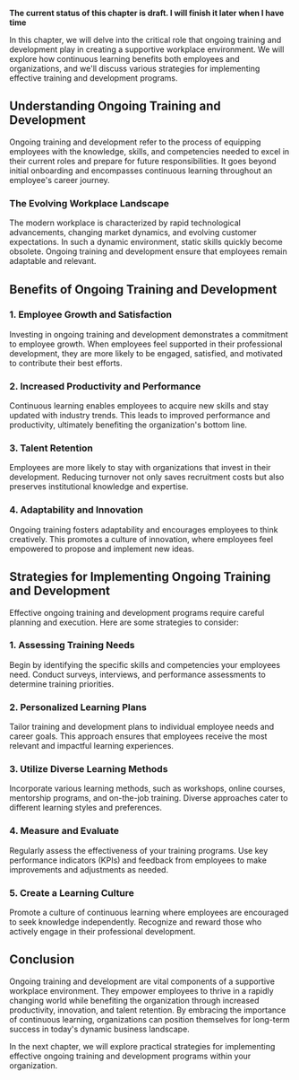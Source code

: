 **The current status of this chapter is draft. I will finish it later when I have time**

In this chapter, we will delve into the critical role that ongoing training and development play in creating a supportive workplace environment. We will explore how continuous learning benefits both employees and organizations, and we'll discuss various strategies for implementing effective training and development programs.

Understanding Ongoing Training and Development
----------------------------------------------

Ongoing training and development refer to the process of equipping employees with the knowledge, skills, and competencies needed to excel in their current roles and prepare for future responsibilities. It goes beyond initial onboarding and encompasses continuous learning throughout an employee's career journey.

### **The Evolving Workplace Landscape**

The modern workplace is characterized by rapid technological advancements, changing market dynamics, and evolving customer expectations. In such a dynamic environment, static skills quickly become obsolete. Ongoing training and development ensure that employees remain adaptable and relevant.

Benefits of Ongoing Training and Development
--------------------------------------------

### **1. Employee Growth and Satisfaction**

Investing in ongoing training and development demonstrates a commitment to employee growth. When employees feel supported in their professional development, they are more likely to be engaged, satisfied, and motivated to contribute their best efforts.

### **2. Increased Productivity and Performance**

Continuous learning enables employees to acquire new skills and stay updated with industry trends. This leads to improved performance and productivity, ultimately benefiting the organization's bottom line.

### **3. Talent Retention**

Employees are more likely to stay with organizations that invest in their development. Reducing turnover not only saves recruitment costs but also preserves institutional knowledge and expertise.

### **4. Adaptability and Innovation**

Ongoing training fosters adaptability and encourages employees to think creatively. This promotes a culture of innovation, where employees feel empowered to propose and implement new ideas.

Strategies for Implementing Ongoing Training and Development
------------------------------------------------------------

Effective ongoing training and development programs require careful planning and execution. Here are some strategies to consider:

### **1. Assessing Training Needs**

Begin by identifying the specific skills and competencies your employees need. Conduct surveys, interviews, and performance assessments to determine training priorities.

### **2. Personalized Learning Plans**

Tailor training and development plans to individual employee needs and career goals. This approach ensures that employees receive the most relevant and impactful learning experiences.

### **3. Utilize Diverse Learning Methods**

Incorporate various learning methods, such as workshops, online courses, mentorship programs, and on-the-job training. Diverse approaches cater to different learning styles and preferences.

### **4. Measure and Evaluate**

Regularly assess the effectiveness of your training programs. Use key performance indicators (KPIs) and feedback from employees to make improvements and adjustments as needed.

### **5. Create a Learning Culture**

Promote a culture of continuous learning where employees are encouraged to seek knowledge independently. Recognize and reward those who actively engage in their professional development.

Conclusion
----------

Ongoing training and development are vital components of a supportive workplace environment. They empower employees to thrive in a rapidly changing world while benefiting the organization through increased productivity, innovation, and talent retention. By embracing the importance of continuous learning, organizations can position themselves for long-term success in today's dynamic business landscape.

In the next chapter, we will explore practical strategies for implementing effective ongoing training and development programs within your organization.
